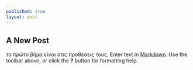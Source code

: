 ```yaml
---
published: true
layout: post
---
```

## A New Post
το πρώτο βήμα είναι στις προθέσεις τους.
Enter text in [Markdown](http://daringfireball.net/projects/markdown/). Use the toolbar above, or click the **?** button for formatting help.
